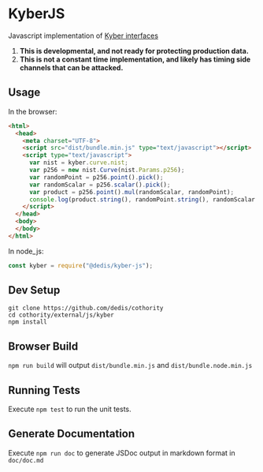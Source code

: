 KyberJS
=======

Javascript implementation of [Kyber interfaces](https://github.com/dedis/kyber/blob/master/group.go)

1. **This is developmental, and not ready for protecting production data.**
2. **This is not a constant time implementation, and likely has timing side channels that can be attacked.**

Usage
-----

In the browser:

```html
<html>
  <head>
    <meta charset="UTF-8">
    <script src="dist/bundle.min.js" type="text/javascript"></script>
    <script type="text/javascript">
      var nist = kyber.curve.nist;
      var p256 = new nist.Curve(nist.Params.p256);
      var randomPoint = p256.point().pick();
      var randomScalar = p256.scalar().pick();
      var product = p256.point().mul(randomScalar, randomPoint);
      console.log(product.string(), randomPoint.string(), randomScalar.string());
    </script>
  </head>
  <body>
  </body>
</html>
``` 

In node_js:
```js
const kyber = require("@dedis/kyber-js");
```

Dev Setup
---------

```
git clone https://github.com/dedis/cothority
cd cothority/external/js/kyber
npm install
```

Browser Build
-------------

`npm run build` will output `dist/bundle.min.js` and `dist/bundle.node.min.js`

Running Tests
-------------

Execute `npm test` to run the unit tests.

Generate Documentation
----------------------

Execute `npm run doc` to generate JSDoc output in markdown format in
`doc/doc.md`
